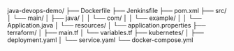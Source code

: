 java-devops-demo/
├── Dockerfile
├── Jenkinsfile
├── pom.xml
├── src/
│   └── main/
│       ├── java/
│       │   └── com/
│       │       └── example/
│       │           └── Application.java
│       └── resources/
│           └── application.properties
├── terraform/
│   ├── main.tf
│   └── variables.tf
├── kubernetes/
│   ├── deployment.yaml
│   └── service.yaml
└── docker-compose.yml